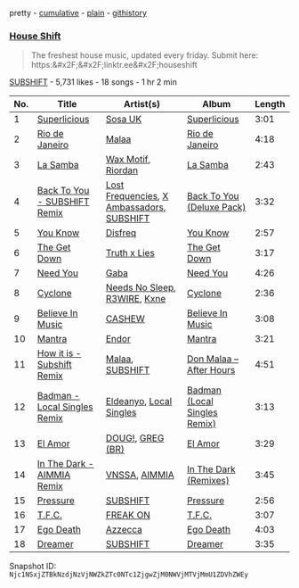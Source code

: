 pretty - [cumulative](/playlists/cumulative/2vpAyuy9HOTPjygPl63QuH.md) - [plain](/playlists/plain/2vpAyuy9HOTPjygPl63QuH) - [githistory](https://github.githistory.xyz/mackorone/spotify-playlist-archive/blob/main/playlists/plain/2vpAyuy9HOTPjygPl63QuH)

### [House Shift](https://open.spotify.com/playlist/2vpAyuy9HOTPjygPl63QuH)

> The freshest house music, updated every friday\. Submit here: https:&\#x2F;&\#x2F;linktr.ee&\#x2F;houseshift

[SUBSHIFT](https://open.spotify.com/user/gl9sml84khuto2ag30n4ijsmv) - 5,731 likes - 18 songs - 1 hr 2 min

| No. | Title | Artist(s) | Album | Length |
|---|---|---|---|---|
| 1 | [Superlicious](https://open.spotify.com/track/6YtsfLBQpR23z1GN3IC6Tm) | [Sosa UK](https://open.spotify.com/artist/3JlN0MeWVJq0vjvsvWCRZ5) | [Superlicious](https://open.spotify.com/album/6JH3t6xNDVN7DY5t15KOAs) | 3:01 |
| 2 | [Rio de Janeiro](https://open.spotify.com/track/5PTqJIlaVnauL2CDy2FChV) | [Malaa](https://open.spotify.com/artist/7w1eTNePApzDk8XtgykCPS) | [Rio de Janeiro](https://open.spotify.com/album/03LtDOlCIBX8yisBimsuCh) | 4:18 |
| 3 | [La Samba](https://open.spotify.com/track/6N8VWb3F4GPP3pwj1jaDNU) | [Wax Motif](https://open.spotify.com/artist/7zm3aSdmGiOkTt0aZFSO8R), [Riordan](https://open.spotify.com/artist/68rU1sdZ0HjxjEC5YnSmao) | [La Samba](https://open.spotify.com/album/2JurI8lOhpvZZQFwrNu4rH) | 2:43 |
| 4 | [Back To You \- SUBSHIFT Remix](https://open.spotify.com/track/4RmkE2SMOY9R5HFLj4JuRz) | [Lost Frequencies](https://open.spotify.com/artist/7f5Zgnp2spUuuzKplmRkt7), [X Ambassadors](https://open.spotify.com/artist/3NPpFNZtSTHheNBaWC82rB), [SUBSHIFT](https://open.spotify.com/artist/6oj23vhIuGx4bOqVmQ9oOo) | [Back To You \(Deluxe Pack\)](https://open.spotify.com/album/6KtBNnZGglKI9hB3rLTt2K) | 3:32 |
| 5 | [You Know](https://open.spotify.com/track/20bLpH2CElIpgse5pScosv) | [Disfreq](https://open.spotify.com/artist/2r6S8dhE6TLxyYJndSd345) | [You Know](https://open.spotify.com/album/2hDT8orOLKA8uFP12x5BDM) | 2:57 |
| 6 | [The Get Down](https://open.spotify.com/track/0wR44bHHxiwQILuQeNmK2M) | [Truth x Lies](https://open.spotify.com/artist/3bh4M54m4LRs41WQs07Jy0) | [The Get Down](https://open.spotify.com/album/0p8a0p2OQ0wgoC0HM2JSly) | 3:17 |
| 7 | [Need You](https://open.spotify.com/track/1A2wzcrv8FE2BNa6FqHONI) | [Gaba](https://open.spotify.com/artist/6uPDwlTytGAzI42bG23K5I) | [Need You](https://open.spotify.com/album/6HhnVSqCJBbjrs5quhHyz4) | 4:26 |
| 8 | [Cyclone](https://open.spotify.com/track/6e2ijg9E7AwR4JWuHI3AhY) | [Needs No Sleep](https://open.spotify.com/artist/5PBIAEdx1voGTUb8apBiEs), [R3WIRE](https://open.spotify.com/artist/7fWHxqQznKDOJeJofEjDcn), [Kxne](https://open.spotify.com/artist/2ra4pgvFtoYYzvXir3E4JD) | [Cyclone](https://open.spotify.com/album/5SdrDyvZPbBLkM7ocSh3pQ) | 2:36 |
| 9 | [Believe In Music](https://open.spotify.com/track/3xZcJMwrpm65gGTfA3ngL1) | [CASHEW](https://open.spotify.com/artist/15ouNMI0IA7d45Tez6JbRw) | [Believe In Music](https://open.spotify.com/album/0Ylixg5nZtbN9HCeRdxb3n) | 3:08 |
| 10 | [Mantra](https://open.spotify.com/track/6m2GHTkdEcvC4fIgRfanUR) | [Endor](https://open.spotify.com/artist/6F3vLfyutkUhpM50G84eMt) | [Mantra](https://open.spotify.com/album/31MajCztXKcijDcKi9fSGe) | 3:21 |
| 11 | [How it is \- Subshift Remix](https://open.spotify.com/track/0Hfss4Bbjukqm44GRxsJvF) | [Malaa](https://open.spotify.com/artist/7w1eTNePApzDk8XtgykCPS), [SUBSHIFT](https://open.spotify.com/artist/6oj23vhIuGx4bOqVmQ9oOo) | [Don Malaa – After Hours](https://open.spotify.com/album/2Cbwm5jHgXBW2KrKtGiCVY) | 4:51 |
| 12 | [Badman \- Local Singles Remix](https://open.spotify.com/track/1vNLe8YOY2YGcqbLiLG45a) | [Eldeanyo](https://open.spotify.com/artist/3EkEijMYyNbjtWkzClnMbd), [Local Singles](https://open.spotify.com/artist/14P4DGZruzTjyQsglomkYp) | [Badman \(Local Singles Remix\)](https://open.spotify.com/album/5MAsDqZnXGDPxkf55c0UDo) | 3:13 |
| 13 | [El Amor](https://open.spotify.com/track/26LoKxqANCxvLm0Kci5hQR) | [DOUG!](https://open.spotify.com/artist/4G8g4gL4SfJzPJBcyRz7GS), [GREG \(BR\)](https://open.spotify.com/artist/7K7I6veLj1PPzsrzVP6B79) | [El Amor](https://open.spotify.com/album/7F1GCP5HnR0QRSd67H0nzH) | 3:29 |
| 14 | [In The Dark \- AIMMIA Remix](https://open.spotify.com/track/2yRsW0gmoWU2vmWLNryoDm) | [VNSSA](https://open.spotify.com/artist/6fjbZ7zQBYEy3kvB5JL5PM), [AIMMIA](https://open.spotify.com/artist/3ORadKGfvLXgYQ8xv5D2jV) | [In The Dark \(Remixes\)](https://open.spotify.com/album/1diiV6GiJOftAXHzgL7uy7) | 3:45 |
| 15 | [Pressure](https://open.spotify.com/track/5Bhpw5EbF6fLflC41NI4HD) | [SUBSHIFT](https://open.spotify.com/artist/6oj23vhIuGx4bOqVmQ9oOo) | [Pressure](https://open.spotify.com/album/5dxB50EGjlSa9p1F9z2gfX) | 2:56 |
| 16 | [T.F.C.](https://open.spotify.com/track/4kDuFLglikZPQXUMfmWj1F) | [FREAK ON](https://open.spotify.com/artist/2KujQ1kiORdmd4GCruc4sZ) | [T.F.C.](https://open.spotify.com/album/0W8dOcmOLqtPv79RzaUWIT) | 3:07 |
| 17 | [Ego Death](https://open.spotify.com/track/68vou4lxyWNaaODWxNeVeE) | [Azzecca](https://open.spotify.com/artist/2k5DY2QDU3kBi5DX7OQlWj) | [Ego Death](https://open.spotify.com/album/58un0KkqLJw7UyqtEbKZOO) | 4:03 |
| 18 | [Dreamer](https://open.spotify.com/track/47SEt8Ftu5Vm69yRoFUDXr) | [SUBSHIFT](https://open.spotify.com/artist/6oj23vhIuGx4bOqVmQ9oOo) | [Dreamer](https://open.spotify.com/album/60DNwMVgnq9J3dV0yC0LcQ) | 3:35 |

Snapshot ID: `Njc1NSxjZTBkNzdjNzVjNWZkZTc0NTc1ZjgwZjM0NWVjMTVjMmU1ZDVhZWEy`
